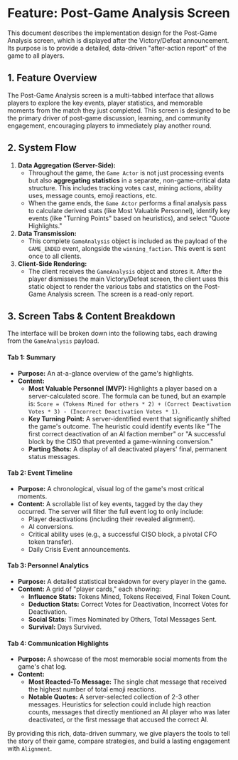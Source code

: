 # Feature: Post-Game Analysis Screen

This document describes the implementation design for the Post-Game Analysis screen, which is displayed after the Victory/Defeat announcement. Its purpose is to provide a detailed, data-driven "after-action report" of the game to all players.

## 1. Feature Overview

The Post-Game Analysis screen is a multi-tabbed interface that allows players to explore the key events, player statistics, and memorable moments from the match they just completed. This screen is designed to be the primary driver of post-game discussion, learning, and community engagement, encouraging players to immediately play another round.

## 2. System Flow

1.  **Data Aggregation (Server-Side):**
    *   Throughout the game, the `Game Actor` is not just processing events but also **aggregating statistics** in a separate, non-game-critical data structure. This includes tracking votes cast, mining actions, ability uses, message counts, emoji reactions, etc.
    *   When the game ends, the `Game Actor` performs a final analysis pass to calculate derived stats (like Most Valuable Personnel), identify key events (like "Turning Points" based on heuristics), and select "Quote Highlights."
2.  **Data Transmission:**
    *   This complete `GameAnalysis` object is included as the payload of the `GAME_ENDED` event, alongside the `winning_faction`. This event is sent once to all clients.
3.  **Client-Side Rendering:**
    *   The client receives the `GameAnalysis` object and stores it. After the player dismisses the main Victory/Defeat screen, the client uses this static object to render the various tabs and statistics on the Post-Game Analysis screen. The screen is a read-only report.

## 3. Screen Tabs & Content Breakdown

The interface will be broken down into the following tabs, each drawing from the `GameAnalysis` payload.

#### Tab 1: Summary

*   **Purpose:** An at-a-glance overview of the game's highlights.
*   **Content:**
    *   **Most Valuable Personnel (MVP):** Highlights a player based on a server-calculated score. The formula can be tuned, but an example is: `Score = (Tokens Mined for others * 2) + (Correct Deactivation Votes * 3) - (Incorrect Deactivation Votes * 1)`.
    *   **Key Turning Point:** A server-identified event that significantly shifted the game's outcome. The heuristic could identify events like "The first correct deactivation of an AI faction member" or "A successful block by the CISO that prevented a game-winning conversion."
    *   **Parting Shots:** A display of all deactivated players' final, permanent status messages.

#### Tab 2: Event Timeline

*   **Purpose:** A chronological, visual log of the game's most critical moments.
*   **Content:** A scrollable list of key events, tagged by the day they occurred. The server will filter the full event log to only include:
    *   Player deactivations (including their revealed alignment).
    *   AI conversions.
    *   Critical ability uses (e.g., a successful CISO block, a pivotal CFO token transfer).
    *   Daily Crisis Event announcements.

#### Tab 3: Personnel Analytics

*   **Purpose:** A detailed statistical breakdown for every player in the game.
*   **Content:** A grid of "player cards," each showing:
    *   **Influence Stats:** Tokens Mined, Tokens Received, Final Token Count.
    *   **Deduction Stats:** Correct Votes for Deactivation, Incorrect Votes for Deactivation.
    *   **Social Stats:** Times Nominated by Others, Total Messages Sent.
    *   **Survival:** Days Survived.

#### Tab 4: Communication Highlights

*   **Purpose:** A showcase of the most memorable social moments from the game's chat log.
*   **Content:**
    *   **Most Reacted-To Message:** The single chat message that received the highest number of total emoji reactions.
    *   **Notable Quotes:** A server-selected collection of 2-3 other messages. Heuristics for selection could include high reaction counts, messages that directly mentioned an AI player who was later deactivated, or the first message that accused the correct AI.

By providing this rich, data-driven summary, we give players the tools to tell the story of their game, compare strategies, and build a lasting engagement with `Alignment`.